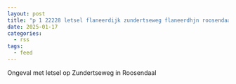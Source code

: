 ```yaml
---
layout: post
title: "p 1 22228 letsel flaneerdijk zundertseweg flaneerdhjn roosendaal"
date: 2025-01-17
categories: 
  - rss
tags: 
  - feed
---
```


Ongeval met letsel op Zundertseweg in Roosendaal
